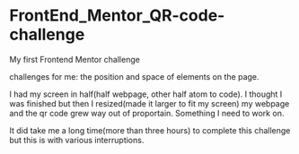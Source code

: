 # FrontEnd_Mentor_QR-code-challenge
My first Frontend Mentor challenge

challenges for me: the position and space of elements on the page. 

I had my screen in half(half webpage, other half atom to code). I thought I was finished but then I resized(made it larger to fit my screen) my webpage and the qr code grew way out of proportain. Something I need to work on.

It did take me a long time(more than three hours) to complete this challenge but this is with various interruptions. 


